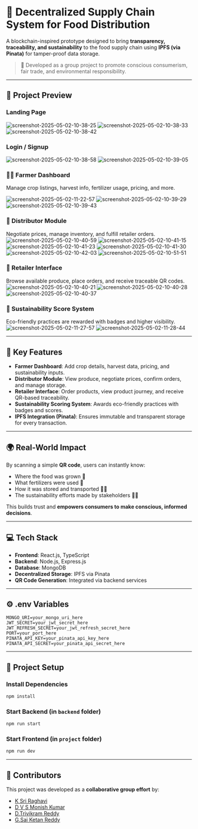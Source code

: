 # 🌾 Decentralized Supply Chain System for Food Distribution

A blockchain-inspired prototype designed to bring **transparency, traceability, and sustainability** to the food supply chain using **IPFS (via Pinata)** for tamper-proof data storage.

> 🚀 Developed as a group project to promote conscious consumerism, fair trade, and environmental responsibility.

---

## 📸 Project Preview

### Landing Page
![screenshot-2025-05-02-10-38-25](https://github.com/user-attachments/assets/d2d7e37e-8e9a-4aad-978c-05db600d7670)
![screenshot-2025-05-02-10-38-33](https://github.com/user-attachments/assets/0b68ac09-7a2a-4668-ac3e-5eeba2c241ff)
![screenshot-2025-05-02-10-38-42](https://github.com/user-attachments/assets/30826de8-3f4e-4a8b-b2ea-901e29fb514f)

### Login / Signup 
![screenshot-2025-05-02-10-38-58](https://github.com/user-attachments/assets/0a73906c-de42-4d84-84f7-dfc3ad95a344)
![screenshot-2025-05-02-10-39-05](https://github.com/user-attachments/assets/87bf4ee0-bc58-42df-8df3-58bd880ff9fe)

### 🧑‍🌾 Farmer Dashboard  
Manage crop listings, harvest info, fertilizer usage, pricing, and more. 

![screenshot-2025-05-02-11-22-57](https://github.com/user-attachments/assets/19daf02b-c389-442e-b221-0498f6a85442)
![screenshot-2025-05-02-10-39-29](https://github.com/user-attachments/assets/6f353ba0-7ea4-4a7a-9a1d-31baa636fbb4)
![screenshot-2025-05-02-10-39-43](https://github.com/user-attachments/assets/48d288bc-943d-4a4c-a29f-c2d07816eee1)

### 🚛 Distributor Module  
Negotiate prices, manage inventory, and fulfill retailer orders.  
![screenshot-2025-05-02-10-40-59](https://github.com/user-attachments/assets/1b30ad94-c0d0-4e7c-b5b8-fc516369192e)
![screenshot-2025-05-02-10-41-15](https://github.com/user-attachments/assets/c6e2dedc-a980-430a-90e9-7840bfd7b5d5)
![screenshot-2025-05-02-10-41-23](https://github.com/user-attachments/assets/8ff2e9bd-1c3c-4be9-86c5-125a65ecf01d)
![screenshot-2025-05-02-10-41-30](https://github.com/user-attachments/assets/2f96abdb-fd29-4baa-abed-cbfa2fc71c97)
![screenshot-2025-05-02-10-42-03](https://github.com/user-attachments/assets/53255c34-ee1e-41a4-a7de-a719776423e3)
![screenshot-2025-05-02-10-51-51](https://github.com/user-attachments/assets/bf08aed6-25b4-4933-8e72-10b72df9c8b2)

### 🏬 Retailer Interface  
Browse available produce, place orders, and receive traceable QR codes.  
![screenshot-2025-05-02-10-40-21](https://github.com/user-attachments/assets/d9711070-bd76-409c-b5b3-3fd66b4c5de1)
![screenshot-2025-05-02-10-40-28](https://github.com/user-attachments/assets/97bf878a-4a76-49cf-b58d-b5af5af7361c)
![screenshot-2025-05-02-10-40-37](https://github.com/user-attachments/assets/3450320d-142e-446e-9519-b6b338d7a1fd)


### 🌱 Sustainability Score System  
Eco-friendly practices are rewarded with badges and higher visibility.  
![screenshot-2025-05-02-11-27-57](https://github.com/user-attachments/assets/a05034f7-bce0-41a5-94dc-b6e78d0d75d7)
![screenshot-2025-05-02-11-28-44](https://github.com/user-attachments/assets/8f125467-65d9-4368-9126-f55abffc64c9)


---

## 🔑 Key Features

- **Farmer Dashboard**: Add crop details, harvest data, pricing, and sustainability inputs.
- **Distributor Module**: View produce, negotiate prices, confirm orders, and manage storage.
- **Retailer Interface**: Order products, view product journey, and receive QR-based traceability.
- **Sustainability Scoring System**: Awards eco-friendly practices with badges and scores.
- **IPFS Integration (Pinata)**: Ensures immutable and transparent storage for every transaction.

---

## 🌍 Real-World Impact

By scanning a simple **QR code**, users can instantly know:

- Where the food was grown 🌾  
- What fertilizers were used 🌿  
- How it was stored and transported 🧊🚚  
- The sustainability efforts made by stakeholders 🌱✨  

This builds trust and **empowers consumers to make conscious, informed decisions**.

---

## 💻 Tech Stack

- **Frontend**: React.js, TypeScript  
- **Backend**: Node.js, Express.js  
- **Database**: MongoDB  
- **Decentralized Storage**: IPFS via Pinata  
- **QR Code Generation**: Integrated via backend services

---

## ⚙️ .env Variables

```
MONGO_URI=your_mongo_uri_here
JWT_SECRET=your_jwt_secret_here
JWT_REFRESH_SECRET=your_jwt_refresh_secret_here
PORT=your_port_here
PINATA_API_KEY=your_pinata_api_key_here
PINATA_API_SECRET=your_pinata_api_secret_here
```

---

## 🚀 Project Setup

### Install Dependencies
```bash
npm install
```

### Start Backend (in `backend` folder)
```bash
npm run start
```

### Start Frontend (in `project` folder)
```bash
npm run dev
```

---

## 👥 Contributors

This project was developed as a **collaborative group effort** by:

- [K Sri Raghavi](https://github.com/sriraghavi22)
- [D V S Monish Kumar](https://github.com/monishkumardvs)
- [D.Trivikram Reddy](https://github.com/Trivikram-07)
- [G.Sai Ketan Reddy](https://github.com/Sai-Ketan)

 
